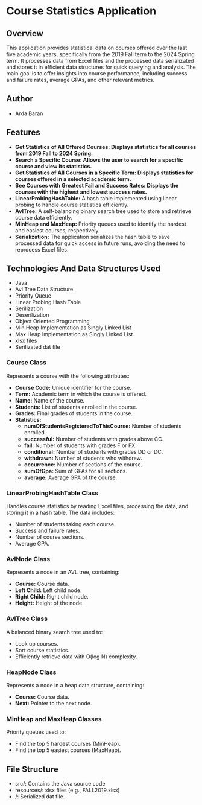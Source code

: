 # Course Statistics Application

## Overview

This application provides statistical data on courses offered over the last five academic years, specifically from the 2019 Fall term to the 2024 Spring term. It processes data from Excel files and the processed data serializated and stores it in efficient data structures for quick querying and analysis. The main goal is to offer insights into course performance, including success and failure rates, average GPAs, and other relevant metrics.
 ## Author

- Arda Baran
## Features
- **Get Statistics of All Offered Courses: Displays statistics for all courses from 2019 Fall to 2024 Spring.**
- **Search a Specific Course: Allows the user to search for a specific course and view its statistics.**
- **Get Statistics of All Courses in a Specific Term: Displays statistics for courses offered in a selected academic term.**
- **See Courses with Greatest Fail and Success Rates: Displays the courses with the highest and lowest success rates.**
- **LinearProbingHashTable:** A hash table implemented using linear probing to handle course statistics efficiently.
- **AvlTree:** A self-balancing binary search tree used to store and retrieve course data efficiently.
- **MinHeap and MaxHeap:** Priority queues used to identify the hardest and easiest courses, respectively.
- **Serialization:** The application serializes the hash table to save processed data for quick access in future runs, avoiding the need to reprocess Excel files.

## Technologies And Data Structures Used
- Java
- Avl Tree Data Structure
- Priority Queue
- Linear Probing Hash Table
- Serilization
- Deserilization
- Object Oriented Programming
- Min Heap Implementation as Singly Linked List
- Max Heap Implementation as Singly Linked List
- xlsx files
- Serilizated dat file
### Course Class
Represents a course with the following attributes:
- **Course Code:** Unique identifier for the course.
- **Term:** Academic term in which the course is offered.
- **Name:** Name of the course.
- **Students:** List of students enrolled in the course.
- **Grades:** Final grades of students in the course.
- **Statistics:**
  - **numOfStudentsRegisteredToThisCourse:** Number of students enrolled.
  - **successful:** Number of students with grades above CC.
  - **fail:** Number of students with grades F or FX.
  - **conditional:** Number of students with grades DD or DC.
  - **withdrawn:** Number of students who withdrew.
  - **occurrence:** Number of sections of the course.
  - **sumOfGpa:** Sum of GPAs for all sections.
  - **average:** Average GPA of the course.

### LinearProbingHashTable Class
Handles course statistics by reading Excel files, processing the data, and storing it in a hash table. The data includes:
- Number of students taking each course.
- Success and failure rates.
- Number of course sections.
- Average GPA.

### AvlNode Class
Represents a node in an AVL tree, containing:
- **Course:** Course data.
- **Left Child:** Left child node.
- **Right Child:** Right child node.
- **Height:** Height of the node.

### AvlTree Class
A balanced binary search tree used to:
- Look up courses.
- Sort course statistics.
- Efficiently retrieve data with O(log N) complexity.

### HeapNode Class
Represents a node in a heap data structure, containing:
- **Course:** Course data.
- **Next:** Pointer to the next node.

### MinHeap and MaxHeap Classes
Priority queues used to:
- Find the top 5 hardest courses (MinHeap).
- Find the top 5 easiest courses (MaxHeap).

## File Structure
- src/: Contains the Java source code
- resources/: xlsx files (e.g., FALL2019.xlsx)
- /: Serialized dat file.
